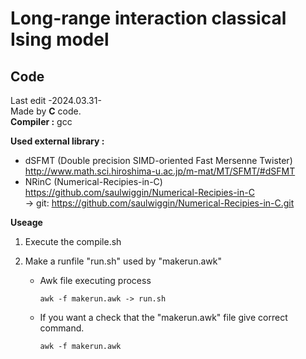 # Long-range interaction classical Ising model
## Code
Last edit -2024.03.31-  
Made by **C** code.  
**Compiler :** gcc
  
**Used external library :**  
- dSFMT (Double precision SIMD-oriented Fast Mersenne Twister) http://www.math.sci.hiroshima-u.ac.jp/m-mat/MT/SFMT/#dSFMT  
- NRinC (Numerical-Recipies-in-C) https://github.com/saulwiggin/Numerical-Recipies-in-C  
  -> git: https://github.com/saulwiggin/Numerical-Recipies-in-C.git

**Useage**  
1. Execute the compile.sh
2. Make a runfile "run.sh" used by "makerun.awk"
     
   - Awk file executing process
     ```
     awk -f makerun.awk -> run.sh
     ```
   - If you want a check that the "makerun.awk" file give correct command.
     ```
     awk -f makerun.awk
     ```   
   
